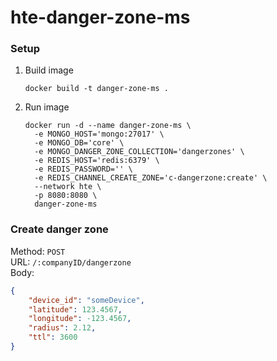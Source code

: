 # hte-danger-zone-ms

### Setup
1. Build image
    ```
    docker build -t danger-zone-ms .
    ```
2. Run image
   ```
   docker run -d --name danger-zone-ms \
     -e MONGO_HOST='mongo:27017' \
     -e MONGO_DB='core' \
     -e MONGO_DANGER_ZONE_COLLECTION='dangerzones' \
     -e REDIS_HOST='redis:6379' \
     -e REDIS_PASSWORD='' \
     -e REDIS_CHANNEL_CREATE_ZONE='c-dangerzone:create' \
     --network hte \
     -p 8080:8080 \
     danger-zone-ms
   ```
   
### Create danger zone
Method: `POST`  
URL: `/:companyID/dangerzone`  
Body:  
```json
{
    "device_id": "someDevice",
    "latitude": 123.4567,
    "longitude": -123.4567,
    "radius": 2.12,
    "ttl": 3600
}
```
